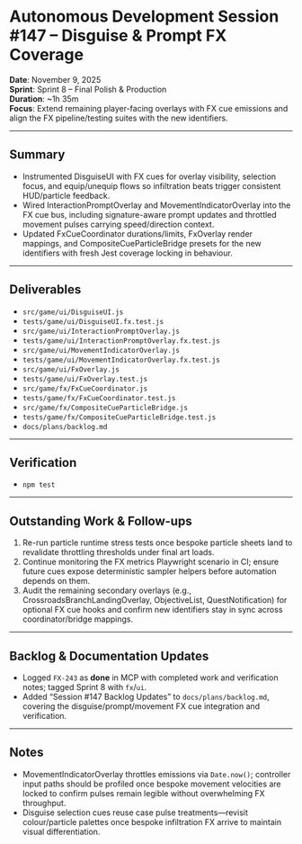 # Autonomous Development Session #147 – Disguise & Prompt FX Coverage

**Date**: November 9, 2025  
**Sprint**: Sprint 8 – Final Polish & Production  
**Duration**: ~1h 35m  
**Focus**: Extend remaining player-facing overlays with FX cue emissions and align the FX pipeline/testing suites with the new identifiers.

---

## Summary
- Instrumented DisguiseUI with FX cues for overlay visibility, selection focus, and equip/unequip flows so infiltration beats trigger consistent HUD/particle feedback.
- Wired InteractionPromptOverlay and MovementIndicatorOverlay into the FX cue bus, including signature-aware prompt updates and throttled movement pulses carrying speed/direction context.
- Updated FxCueCoordinator durations/limits, FxOverlay render mappings, and CompositeCueParticleBridge presets for the new identifiers with fresh Jest coverage locking in behaviour.

---

## Deliverables
- `src/game/ui/DisguiseUI.js`
- `tests/game/ui/DisguiseUI.fx.test.js`
- `src/game/ui/InteractionPromptOverlay.js`
- `tests/game/ui/InteractionPromptOverlay.fx.test.js`
- `src/game/ui/MovementIndicatorOverlay.js`
- `tests/game/ui/MovementIndicatorOverlay.fx.test.js`
- `src/game/ui/FxOverlay.js`
- `tests/game/ui/FxOverlay.test.js`
- `src/game/fx/FxCueCoordinator.js`
- `tests/game/fx/FxCueCoordinator.test.js`
- `src/game/fx/CompositeCueParticleBridge.js`
- `tests/game/fx/CompositeCueParticleBridge.test.js`
- `docs/plans/backlog.md`

---

## Verification
- `npm test`

---

## Outstanding Work & Follow-ups
1. Re-run particle runtime stress tests once bespoke particle sheets land to revalidate throttling thresholds under final art loads.
2. Continue monitoring the FX metrics Playwright scenario in CI; ensure future cues expose deterministic sampler helpers before automation depends on them.
3. Audit the remaining secondary overlays (e.g., CrossroadsBranchLandingOverlay, ObjectiveList, QuestNotification) for optional FX cue hooks and confirm new identifiers stay in sync across coordinator/bridge mappings.

---

## Backlog & Documentation Updates
- Logged `FX-243` as **done** in MCP with completed work and verification notes; tagged Sprint 8 with `fx`/`ui`.
- Added “Session #147 Backlog Updates” to `docs/plans/backlog.md`, covering the disguise/prompt/movement FX cue integration and verification.

---

## Notes
- MovementIndicatorOverlay throttles emissions via `Date.now()`; controller input paths should be profiled once bespoke movement velocities are locked to confirm pulses remain legible without overwhelming FX throughput.
- Disguise selection cues reuse case pulse treatments—revisit colour/particle palettes once bespoke infiltration FX arrive to maintain visual differentiation.
